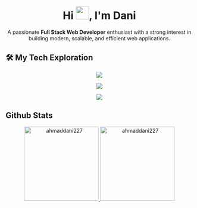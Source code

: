 <h1 align="center">Hi <img src="https://media.giphy.com/media/hvRJCLFzcasrR4ia7z/giphy.gif" width="35">, I'm Dani</h1>
<p align="center">A passionate <b>Full Stack Web Developer</b> enthusiast with a strong interest in building modern, scalable, and efficient web applications.</p>

<h2>🛠️ My Tech Exploration</h2>

<p align="center">
    <img src="https://skillicons.dev/icons?i=html,css,js,ts,bootstrap,tailwind" />
</p>
<p align="center">
    <img src="https://skillicons.dev/icons?i=nodejs,react,redux,vue,express,prisma,mysql,mongo" />
</p>
<p align="center">
    <img src="https://skillicons.dev/icons?i=git,github,vscode" />
</p>

<h2>Github Stats</h2>
<p align="center">
    <a href="https://github.com/ahmaddani227">
        <img height="200px" src="https://github-readme-stats.vercel.app/api?username=ahmaddani227&show_icons=true&locale=en&theme=github_dark&hide_border=true" alt="ahmaddani227" />
        <img height="200px" src="https://github-readme-stats.vercel.app/api/top-langs?username=ahmaddani227&show_icons=true&locale=en&layout=compact&theme=github_dark&hide_border=true" alt="ahmaddani227" />
    </a>
</div>
